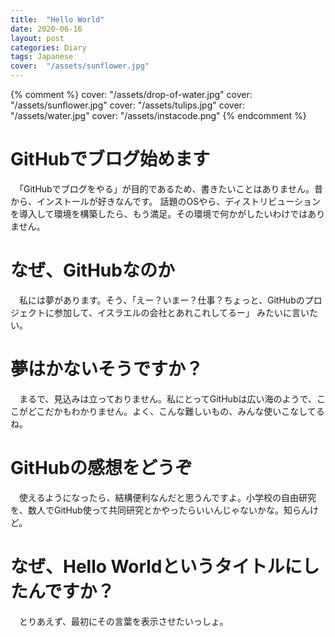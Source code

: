 ```yaml
---
title:  "Hello World"
date: 2020-06-16
layout: post
categories: Diary
tags: Japanese
cover:  "/assets/sunflower.jpg"
---
```

{% comment %}
cover:  "/assets/drop-of-water.jpg"
cover:  "/assets/sunflower.jpg"
cover:  "/assets/tulips.jpg"
cover:  "/assets/water.jpg"
cover:  "/assets/instacode.png"
{% endcomment %}

# GitHubでブログ始めます
　「GitHubでブログをやる」が目的であるため、書きたいことはありません。昔から、インストールが好きなんです。
 話題のOSやら、ディストリビューションを導入して環境を構築したら、もう満足。その環境で何かがしたいわけではありません。

# なぜ、GitHubなのか
　私には夢があります。そう、「えー？いまー？仕事？ちょっと、GitHubのプロジェクトに参加して、イスラエルの会社とあれこれしてるー」
 みたいに言いたい。
 
# 夢はかないそうですか？
　まるで、見込みは立っておりません。私にとってGitHubは広い海のようで、ここがどこだかもわかりません。よく、こんな難しいもの、みんな使いこなしてるね。
 
# GitHubの感想をどうぞ
 　使えるようになったら、結構便利なんだと思うんですよ。小学校の自由研究を、数人でGitHub使って共同研究とかやったらいいんじゃないかな。知らんけど。
 
# なぜ、Hello Worldというタイトルにしたんですか？
 　とりあえず、最初にその言葉を表示させたいっしょ。
